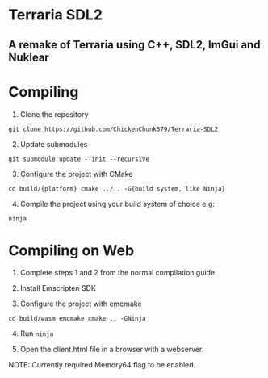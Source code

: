 # Terraria SDL2
## A remake of Terraria using C++, SDL2, ImGui and Nuklear

# Compiling

1. Clone the repository

`git clone https://github.com/ChickenChunk579/Terraria-SDL2`

2. Update submodules

`git submodule update --init --recursive`

3. Configure the project with CMake

`
cd build/{platform}
cmake ../.. -G{build system, like Ninja}
`

4. Compile the project using your build system of choice
e.g:

`ninja`

# Compiling on Web

1. Complete steps 1 and 2 from the normal compilation guide

2. Install Emscripten SDK

3. Configure the project with emcmake

`
cd build/wasm
emcmake cmake .. -GNinja
`

4. Run `ninja`

4. Open the client.html file in a browser with a webserver.

NOTE: Currently required Memory64 flag to be enabled.